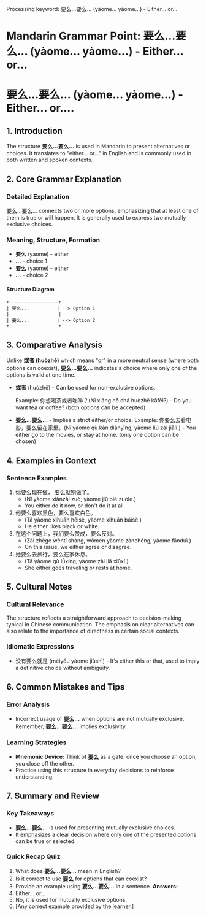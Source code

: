 Processing keyword: 要么...要么... (yàome... yàome...) - Either... or...
# Mandarin Grammar Point: 要么...要么... (yàome... yàome...) - Either... or...
# 要么...要么... (yàome... yàome...) - Either... or....
## 1. Introduction
The structure **要么...要么...** is used in Mandarin to present alternatives or choices. It translates to "either... or..." in English and is commonly used in both written and spoken contexts.
## 2. Core Grammar Explanation
### Detailed Explanation
要么...要么... connects two or more options, emphasizing that at least one of them is true or will happen. It is generally used to express two mutually exclusive choices.
### Meaning, Structure, Formation
- **要么** (yàome) - either
- **...** - choice 1
- **要么** (yàome) - either
- **...** - choice 2
#### Structure Diagram
```
+------------------+
| 要么...          | --> Option 1
|                  |
| 要么...          | --> Option 2
+------------------+
```
## 3. Comparative Analysis
Unlike **或者 (huòzhě)** which means "or" in a more neutral sense (where both options can coexist), **要么...要么...** indicates a choice where only one of the options is valid at one time. 
- **或者** (huòzhě) - Can be used for non-exclusive options.
  
  Example: 你想喝茶或者咖啡？(Nǐ xiǎng hē chá huòzhě kāfēi?) - Do you want tea or coffee? (both options can be accepted)
- **要么...要么...** - Implies a strict either/or choice.
  Example: 你要么去看电影，要么留在家里。(Nǐ yàome qù kàn diànyǐng, yàome liú zài jiālǐ.) - You either go to the movies, or stay at home. (only one option can be chosen)
## 4. Examples in Context
### Sentence Examples
1. 你要么现在做， 要么就别做了。
   - (Nǐ yàome xiànzài zuò, yàome jiù bié zuòle.)
   - You either do it now, or don't do it at all.
2. 他要么喜欢黑色，要么喜欢白色。
   - (Tā yàome xǐhuān hēisè, yàome xǐhuān báisè.)
   - He either likes black or white.
3. 在这个问题上，我们要么赞成，要么反对。
   - (Zài zhège wèntí shàng, wǒmen yàome zànchéng, yàome fǎnduì.)
   - On this issue, we either agree or disagree.
4. 她要么去旅行，要么在家休息。
   - (Tā yàome qù lǚxíng, yàome zài jiā xiūxí.)
   - She either goes traveling or rests at home.
## 5. Cultural Notes
### Cultural Relevance
The structure reflects a straightforward approach to decision-making typical in Chinese communication. The emphasis on clear alternatives can also relate to the importance of directness in certain social contexts.
### Idiomatic Expressions
- 没有要么就是 (méiyǒu yàome jiùshì) - It's either this or that, used to imply a definitive choice without ambiguity.
## 6. Common Mistakes and Tips
### Error Analysis
- Incorrect usage of **要么...** when options are not mutually exclusive. Remember, **要么...要么...** implies exclusivity.
### Learning Strategies
- **Mnemonic Device:** Think of **要么** as a gate: once you choose an option, you close off the other. 
- Practice using this structure in everyday decisions to reinforce understanding.
## 7. Summary and Review
### Key Takeaways
- **要么...要么...** is used for presenting mutually exclusive choices.
- It emphasizes a clear decision where only one of the presented options can be true or selected.
  
### Quick Recap Quiz
1. What does **要么...要么...** mean in English?
2. Is it correct to use **要么** for options that can coexist?
3. Provide an example using **要么...要么...** in a sentence.
**Answers:**
1. Either... or...
2. No, it is used for mutually exclusive options.
3. [Any correct example provided by the learner.]
